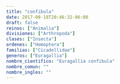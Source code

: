 ```yaml
---
title: "confibula"
date: 2017-08-18T20:46:32-06:00
draft: false
reinos: ["Animalia"]
divisiones: ["Arthropoda"]
clases: ["Insecta"]
ordenes: ["Homoptera"]
familias: ["Cicadellidae"]
generos: ["Euragallia"]
nombre_cientifico: "Euragallia confibula"
nombre_comun: ""
nombre_ingles: ""
---
```

